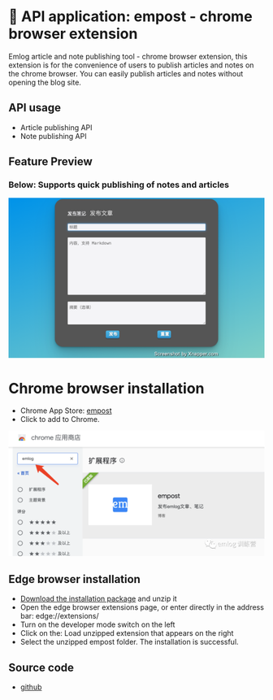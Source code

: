 # &#x1f352; API application: empost - chrome browser extension

Emlog article and note publishing tool - chrome browser extension, this extension is for the convenience of users to publish articles and notes on the chrome browser. You can easily publish articles and notes without opening the blog site.

## API usage

- Article publishing API
- Note publishing API

## Feature Preview

### Below: Supports quick publishing of notes and articles

![](empost-1.png)

# Chrome browser installation

- Chrome App Store: [empost](https://chrome.google.com/webstore/detail/empost/mnahegkpoaiknhdcibopjocnlbggpdcn?utm_source=ext_sidebar&hl=zh-CN)
- Click to add to Chrome.

![](empst-chrome.png)

## Edge browser installation

- [Download the installation package](https://github.com/emlog/empost/releases/download/v0.0.3/empost.zip) and unzip it
- Open the edge browser extensions page, or enter directly in the address bar: edge://extensions/
- Turn on the developer mode switch on the left
- Click on the: Load unzipped extension that appears on the right
- Select the unzipped empost folder. The installation is successful.

## Source code

- [github](https://github.com/emlog/empost)
